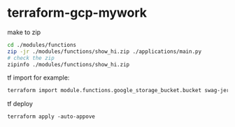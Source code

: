 # terraform-gcp-mywork

make to zip
```bash
cd ./modules/functions
zip -jr ./modules/functions/show_hi.zip ./applications/main.py 
# check the zip
zipinfo ./modules/functions/show_hi.zip
```

tf import for example:
```bash
terraform import module.functions.google_storage_bucket.bucket swag-jerry-test-0228-2000
```

tf deploy
```
terraform apply -auto-appove
```
